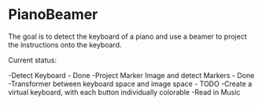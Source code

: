 # PianoBeamer

The goal is to detect the keyboard of a piano and use a beamer to project the instructions onto the keyboard.

Current status:

-Detect Keyboard - Done
-Project Marker Image and detect Markers - Done
-Transformer between keyboard space and image space - TODO
-Create a virtual keyboard, with each button individually colorable
-Read in Music